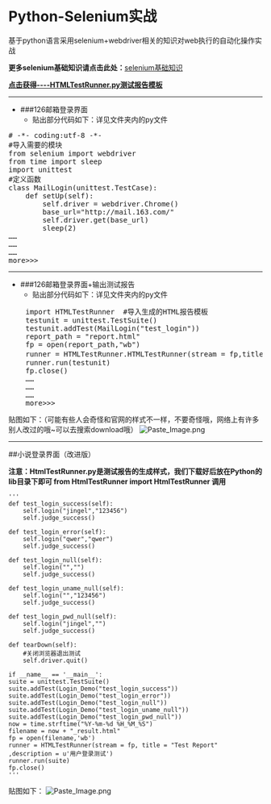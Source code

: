 # Python-Selenium实战
基于python语言采用selenium+webdriver相关的知识对web执行的自动化操作实战

**更多selenium基础知识请点击此处：**[selenium基础知识](http://www.jianshu.com/nb/10193521)

**[点击获得----HTMLTestRunner.py测试报告模板](http://tungwaiyip.info/software/HTMLTestRunner.html)**

------

- ###126邮箱登录界面
	- 贴出部分代码如下：详见文件夹内的py文件
<pre>
# -*- coding:utf-8 -*-
#导入需要的模块
from selenium import webdriver
from time import sleep
import unittest
#定义函数
class MailLogin(unittest.TestCase):
	def setUp(self):
		self.driver = webdriver.Chrome()
		base_url="http://mail.163.com/"
		self.driver.get(base_url)
		sleep(2)
……
……
……
more>>>
</pre>

---
- ###126邮箱登录界面+输出测试报告
	- 贴出部分代码如下：详见文件夹内的py文件
	
<pre>
	import HTMLTestRunner  #导入生成的HTML报告模板
	testunit = unittest.TestSuite()
 	testunit.addTest(MailLogin("test_login"))
 	report_path = "report.html"
 	fp = open(report_path,"wb")
 	runner = HTMLTestRunner.HTMLTestRunner(stream = fp,title = u"163邮箱登录页面测试",description = u"执行结果如下显示")
 	runner.run(testunit)
 	fp.close()
	……
	……
	……
	more>>>
</pre>
贴图如下：（可能有些人会奇怪和官网的样式不一样，不要奇怪哦，网络上有许多别人改过的哦~可以去搜索download哦）
![Paste_Image.png](http://upload-images.jianshu.io/upload_images/2539401-1a3c4f3cf5e09761.png?imageMogr2/auto-orient/strip%7CimageView2/2/w/1240)

-----
##小说登录界面（改进版）

**注意：HtmlTestRunner.py是测试报告的生成样式，我们下载好后放在Python的lib目录下即可
from HtmlTestRunner import HtmlTestRunner 调用**

    '''
    def test_login_success(self):
		self.login("jingel","123456")
		self.judge_success()
	
	def test_login_error(self):
		self.login("qwer","qwer")
		self.judge_success()

	def test_login_null(self):
		self.login("","")
		self.judge_success()

	def test_login_uname_null(self):
		self.login("","123456")
		self.judge_success()

	def test_login_pwd_null(self):
		self.login("jingel","")
		self.judge_success()

	def tearDown(self):
		#关闭浏览器退出测试
		self.driver.quit()

	if __name__ == '__main__':
	suite = unittest.TestSuite()
	suite.addTest(Login_Demo("test_login_success"))
	suite.addTest(Login_Demo("test_login_error"))
	suite.addTest(Login_Demo("test_login_null"))
	suite.addTest(Login_Demo("test_login_uname_null"))
	suite.addTest(Login_Demo("test_login_pwd_null"))
	now = time.strftime("%Y-%m-%d %H_%M_%S")
	filename = now + "_result.html"
	fp = open(filename,'wb')
	runner = HTMLTestRunner(stream = fp, title = "Test Report" ,description = u'用户登录测试')
	runner.run(suite)
	fp.close()
    '''
贴图如下：
![Paste_Image.png](http://upload-images.jianshu.io/upload_images/2539401-321ef9c27513b8ed.png?imageMogr2/auto-orient/strip%7CimageView2/2/w/1240)
